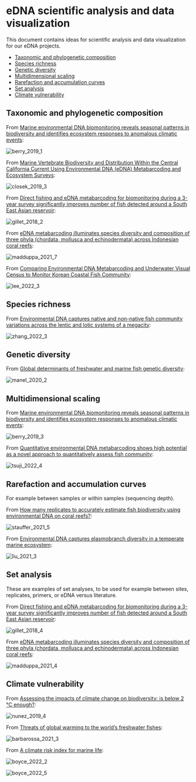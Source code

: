 # eDNA scientific analysis and data visualization

This document contains ideas for scientific analysis and data visualization for our eDNA projects.

- [Taxonomic and phylogenetic composition](#taxonomic-and-phylogenetic-composition)
- [Species richness](#species-richness)
- [Genetic diversity](#genetic-diversity)
- [Multidimensional scaling](#multidimensional-scaling)
- [Rarefaction and accumulation curves](#rarefaction-and-accumulation-curves)
- [Set analysis](#set-analysis)
- [Climate vulnerability](#climate-vulnerability)

## Taxonomic and phylogenetic composition

From [Marine environmental DNA biomonitoring reveals seasonal patterns in biodiversity and identifies ecosystem responses to anomalous climatic events](https://journals.plos.org/plosgenetics/article?id=10.1371/journal.pgen.1007943):

![berry_2019_1](images/berry_2019_1.png)

From [Marine Vertebrate Biodiversity and Distribution Within the Central California Current Using Environmental DNA (eDNA) Metabarcoding and Ecosystem Surveys](https://www.frontiersin.org/articles/10.3389/fmars.2019.00732/full):

![closek_2019_3](images/closek_2019_3.png)

From [Direct fishing and eDNA metabarcoding for biomonitoring during a 3-year survey significantly improves number of fish detected around a South East Asian reservoir](https://journals.plos.org/plosone/article?id=10.1371/journal.pone.0208592):

![gillet_2018_2](images/gillet_2018_2.png)

From [eDNA metabarcoding illuminates species diversity and composition of three phyla (chordata, mollusca and echinodermata) across Indonesian coral reefs](https://pubag.nal.usda.gov/catalog/7494972):

![madduppa_2021_7](images/madduppa_2021_7.png)

From [Comparing Environmental DNA Metabarcoding and Underwater Visual Census to Monitor Korean Coastal Fish Community](https://link.springer.com/article/10.1007/s12601-022-00082-y):

![lee_2022_3](images/lee_2022_3.png)

## Species richness

From [Environmental DNA captures native and non-native fish community variations across the lentic and lotic systems of a megacity](https://www.science.org/doi/10.1126/sciadv.abk0097):

![zhang_2022_3](images/zhang_2022_3.png)

## Genetic diversity

From [Global determinants of freshwater and marine fish genetic diversity](https://www.nature.com/articles/s41467-020-14409-7):

![manel_2020_2](images/manel_2020_2.png)

## Multidimensional scaling

From [Marine environmental DNA biomonitoring reveals seasonal patterns in biodiversity and identifies ecosystem responses to anomalous climatic events](https://journals.plos.org/plosgenetics/article?id=10.1371/journal.pgen.1007943):

![berry_2019_3](images/berry_2019_3.png)

From [Quantitative environmental
DNA metabarcoding shows high
potential as a novel approach
to quantitatively assess fish
community](https://www.nature.com/articles/s41598-022-25274-3):

![tsuji_2022_4](images/tsuji_2022_4.png)

## Rarefaction and accumulation curves

For example between samples or within samples (sequencing depth).

From [How many replicates to accurately estimate fish biodiversity using environmental DNA on coral reefs?](https://onlinelibrary.wiley.com/doi/epdf/10.1002/ece3.8150):

![stauffer_2021_5](images/stauffer_2021_5.png)

From [Environmental DNA captures elasmobranch diversity in a temperate marine ecosystem](https://onlinelibrary.wiley.com/doi/full/10.1002/edn3.294):

![liu_2021_3](images/liu_2021_3.png)

## Set analysis

These are examples of set analyses, to be used for example between sites, replicates, primers, or eDNA versus literature.

From [Direct fishing and eDNA metabarcoding for biomonitoring during a 3-year survey significantly improves number of fish detected around a South East Asian reservoir](https://journals.plos.org/plosone/article?id=10.1371/journal.pone.0208592):

![gillet_2018_4](images/gillet_2018_4.png)

From [eDNA metabarcoding illuminates species diversity and composition of three phyla (chordata, mollusca and echinodermata) across Indonesian coral reefs](https://pubag.nal.usda.gov/catalog/7494972):

![madduppa_2021_4](images/madduppa_2021_4.png)

## Climate vulnerability

From [Assessing the impacts of climate change on biodiversity: is below 2 °C enough?](https://ideas.repec.org/a/spr/climat/v154y2019i3d10.1007_s10584-019-02420-x.html):

![nunez_2019_4](images/nunez_2019_4.png)

From [Threats of global warming to the world’s freshwater fishes](https://www.nature.com/articles/s41467-021-21655-w):

![barbarossa_2021_3](images/barbarossa_2021_3.png)

From [A climate risk index for marine life](https://www.nature.com/articles/s41558-022-01437-y):

![boyce_2022_2](images/boyce_2022_2.png)

![boyce_2022_5](images/boyce_2022_5.png)
